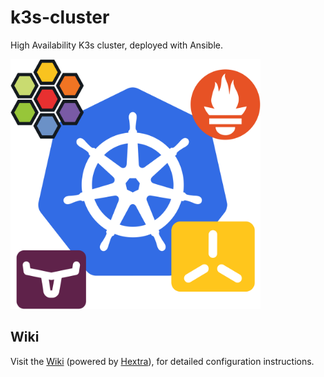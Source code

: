 # k3s-cluster

High Availability K3s cluster, deployed with Ansible.

<img src="docs/static/images/logo-services.svg" width="400" height="400" alt="K3s high-availability cluster, deployed with Ansible." />

## Wiki

Visit the [Wiki](https://axivo.github.io/k3s-cluster) (powered by [Hextra](https://github.com/imfing/hextra)), for detailed configuration instructions.
